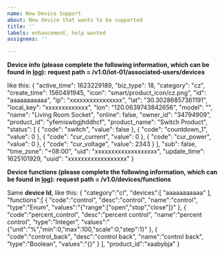 ```yaml
---
name: New Device Support
about: New device that wants to be supported
title: ''
labels: enhancement, help wanted
assignees: ''

---
```



**Device info (please complete the following information, which can be found in [log](https://github.com/tuya/tuya-homebridge/wiki/How-To-Get-Logs)):**
**request path = /v1.0/iot-01/associated-users/devices**

like this:
{
      "active_time": 1623229189,
      "biz_type": 18,
      "category": "cz",
      "create_time": 1560491945,
      "icon": "smart/product_icon/cz.png",
      "id": "aaaaaaaaaaa",
      "ip": "xxxxxxxxxxxxxxxx",
      "lat": "30.30286857361191",
      "local_key": "xxxxxxxxxxxxx",
      "lon": "120.0639743842656",
      "model": "",
      "name": "Living Room Socket",
      "online": false,
      "owner_id": "34794909",
      "product_id": "yfemiswbgjhddhcf",
      "product_name": "Switch Product",
      "status": [
        {
          "code": "switch",
          "value": false
        },
        {
          "code": "countdown_1",
          "value": 0
        },
        {
          "code": "cur_current",
          "value": 0
        },
        {
          "code": "cur_power",
          "value": 0
        },
        {
          "code": "cur_voltage",
          "value": 2343
        }
      ],
      "sub": false,
      "time_zone": "+08:00",
      "uid": "xxxxxxxxxxxxxxxxxxx",
      "update_time": 1625101929,
      "uuid": "xxxxxxxxxxxxxxxxxx"
    }

**Device functions (please complete the following information, which can be found in [log](https://github.com/tuya/tuya-homebridge/wiki/How-To-Get-Logs)):**
**request path = /v1.0/devices/functions**

Same **device Id**, like this:
{
    "category":"cl",
    "devices":[
        "aaaaaaaaaaa"
    ],
    "functions":[
        {
            "code":"control",
            "desc":"control",
            "name":"control",
            "type":"Enum",
            "values":"{\"range\":[\"open\",\"stop\",\"close\"]}"
        },
        {
            "code":"percent_control",
            "desc":"percent control",
            "name":"percent control",
            "type":"Integer",
            "values":"{\"unit\":\"%\",\"min\":0,\"max\":100,\"scale\":0,\"step\":1}"
        },
        {
            "code":"control_back",
            "desc":"control back",
            "name":"control back",
            "type":"Boolean",
            "values":"{}"
        }
    ],
    "product_id":"xaabybja"
}
